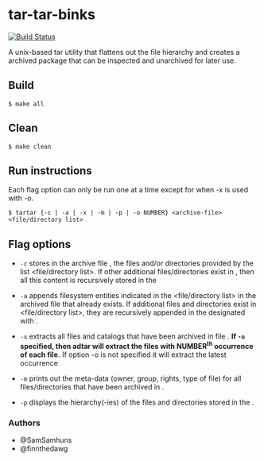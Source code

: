 # tar-tar-binks

[![Build Status](https://travis-ci.org/SamSamhuns/tar-tar-binks.svg?branch=master)](https://travis-ci.org/SamSamhuns/tar-tar-binks)

A unix-based tar utility that flattens out the file hierarchy and creates a archived package that can be inspected and unarchived for later use.

## Build
```shell
$ make all
```

## Clean
```shell
$ make clean
```

## Run instructions
Each flag option can only be run one at a time except for when -x is used with -o.
```shell
$ tartar {-c | -a | -x | -m | -p | -o NUMBER} <archive-file> <file/directory list>
```

## Flag options

-   `-c` stores in the archive file <archive-file>, the files and/or directories provided by the list <file/directory list>.
If other additional files/directories exist in <directory list>, then all this content is recursively stored in the <archive-file>

-   `-a` appends filesystem entities indicated in the <file/directory list> in the archived file <archive-file> that already
exists. If additional files and directories exist in <file/directory list>, they are recursively appended in the
designated with <archive-file>.

-   `-x` extracts all files and catalogs that have been archived in file <archive-file>. **If `-o` specified, then adtar will extract the files
with NUMBER<sup>th</sup> occurrence of each file.** If option -o is not specified it will extract the latest occurrence

-   `-m` prints out the meta-data (owner, group, rights, type of file) for all files/directories that have been archived in <archive-file>.

-   `-p` displays the hierarchy(-ies) of the files and directories stored in the <archive-file>.

### Authors
-   @SamSamhuns
-   @finnthedawg
